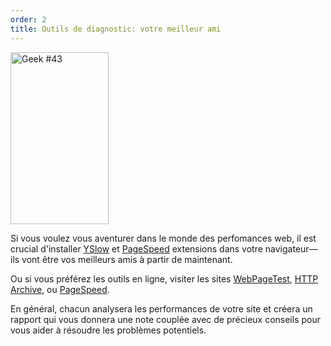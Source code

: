 ```yaml
---
order: 2
title: Outils de diagnostic: votre meilleur ami
---
```


<div class="img-left">
  <img id="geek-43" class="icos-geek" src="http://browserdiet.com/img/43.png" alt="Geek #43" width="157" height="275" />
</div>

Si vous voulez vous aventurer dans le monde des perfomances web, il est crucial d'installer [YSlow](http://yslow.org/) et [PageSpeed](https://developers.google.com/speed/pagespeed/insights_extensions) extensions dans votre navigateur&mdash;ils vont être vos meilleurs amis à partir de maintenant.

Ou si vous préférez les outils en ligne, visiter les sites [WebPageTest](http://www.webpagetest.org/), [HTTP Archive](http://httparchive.org/), ou [PageSpeed](http://pagespeed.googlelabs.com/).

En général, chacun analysera les performances de votre site et créera un rapport qui vous donnera une note couplée avec de précieux conseils pour vous aider à résoudre les problèmes potentiels.
